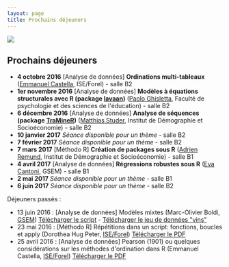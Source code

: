 ```yaml
---
layout: page
title: Prochains déjeuners
---
```

![](http://www.phdcomics.com/comics/archive/phd112107s.gif)
  
## Prochains déjeuners

* **4 octobre 2016** [Analyse de données] **Ordinations multi-tableaux** ([Emmanuel Castella](http://leba.unige.ch/team/ecastella/), ISE/Forel) - salle B2 
* **1er novembre 2016** [Analyse de données] **Modèles à équations structurales avec R (package [lavaan](http://lavaan.ugent.be/index.html))** ([Paolo Ghisletta](http://www.unige.ch/fapse/mad/equipe/ghisletta/), Faculté de psychologie et des sciences de l'éducation) - salle B2
* **6 décembre 2016** [Analyse de données] **Analyse de séquences (package [TraMineR](http://traminer.unige.ch/index.shtml))** ([Matthias Studer](https://www.unige.ch/sciences-societe/ideso/membres/matthias-studer), Institut de Démographie et Socioéconomie) - salle B2 
* **10 janvier 2017** *Séance disponible pour un thème* - salle B2
* **7 février 2017** *Séance disponible pour un thème* - salle B2
* **7 mars 2017** [Méthodo R] **Création de packages sous R** ([Adrien Remund](https://www.unige.ch/sciences-societe/ideso/membres/remund/), Institut de Démographie et Socioéconomie) - salle B1
* **4 avril 2017** [Analyse de données] **Régressions robustes sous R** ([Eva Cantoni](https://www.unige.ch/gsem/rcs/members2/profs/eva-cantoni/), GSEM) - salle B1
* **2 mai 2017** *Séance disponible pour un thème* - salle B1
* **6 juin 2017** *Séance disponible pour un thème* - salle B2
  

Déjeuners passés :

* 13 juin 2016 : [Analyse de données] Modèles mixtes (Marc-Olivier Boldi, [GSEM](https://www.unige.ch/gsem/rcs/members2/profs/marc/)) [Télécharger le script](/PDFs/2016Juin_MOBoldi_codeR.R) - [Télécharger le jeu de données "vins"](/PDFs/2016Juin_MOBoldi_Data1.csv)
* 23 mai 2016 : [Méthodo R] Répétitions dans un script: fonctions, boucles et apply (Dorothea Hug Peter, [ISE/Forel](http://leba.unige.ch/team/dhugpeter/)) [Télécharger le PDF](/PDFs/2016Mai_DorHugPeter_handout_loops.pdf)
* 25 avril 2016 : [Analyse de données] Pearson (1901) ou quelques considérations sur les méthodes d'ordination dans R (Emmanuel Castella, [ISE/Forel](http://leba.unige.ch/team/ecastella/)) [Télécharger le PDF](/PDFs/2016Avril_EmmCastella_RCLUB-ordination.pdf)
